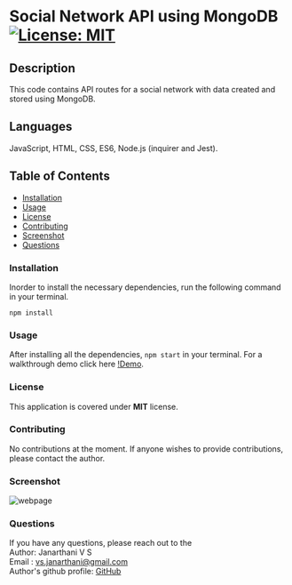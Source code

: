 # Social Network API using MongoDB [![License: MIT](https://img.shields.io/badge/License-MIT-yellow.svg)](https://opensource.org/licenses/MIT)

## Description
This code contains API routes for a social network with data created and stored using MongoDB.

## Languages
JavaScript, HTML, CSS, ES6, Node.js (inquirer and Jest).

## Table of Contents
* [Installation](#Installation)
* [Usage](#Usage)
* [License](#License)
* [Contributing](#Contributing)
* [Screenshot](#Screenshot)
* [Questions](#Questions)

### Installation
Inorder to install the necessary dependencies, run the following command in your terminal.

```npm install```

### Usage
After installing all the dependencies, ```npm start``` in your terminal. For a walkthrough demo click here [!Demo](https://drive.google.com/file/d/1jQFgL2msM3HRR-pW9IqJ0aA0WHYgyPLE/view).

### License
This application is covered under **MIT** license.

### Contributing 
No contributions at the moment. If anyone wishes to provide contributions, please contact the author.

### Screenshot
![webpage](./assets/)

### Questions
If you have any questions, please reach out to the<br>
Author: Janarthani V S <br>
Email : <vs.janarthani@gmail.com> <br>
Author's github profile: [GitHub](https://github.com/vsjanarthani)
